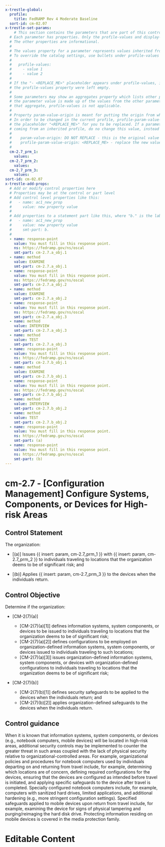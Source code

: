 ```yaml
---
x-trestle-global:
  profile:
    title: FedRAMP Rev 4 Moderate Baseline
  sort-id: cm-02.07
x-trestle-set-params:
    # This section contains the parameters that are part of this control.
  # Each parameter has properties. Only the profile-values and display-name properties are editable.
  # The other properties are informational.
  #
  # The values property for a parameter represents values inherited from the OSCAL catalog.
  # To override the catalog settings, use bullets under profile-values as shown below:
  #
  #   profile-values:
  #     - value 1
  #     - value 2
  #
  # If the "- <REPLACE_ME>" placeholder appears under profile-values, it is the same as if
  # the profile-values property were left empty.
  #
  # Some parameters may show an aggregates property which lists other parameters. This means
  # the parameter value is made up of the values from the other parameters. For parameters
  # that aggregate, profile-values is not applicable.
  #
  # Property param-value-origin is meant for putting the origin from where that parameter comes from.
  # In order to be changed in the current profile, profile-param-value-origin property will be displayed with
  # the placeholder "<REPLACE_ME>" for you to be replaced. If a parameter already has a param-value-origin
  # coming from an inherited profile, do no change this value, instead use profile-param-value-origin as follows:
  #
  #    param-value-origin: DO NOT REPLACE - this is the original value
  #    profile-param-value-origin: <REPLACE_ME> - replace the new value required HERE
  #
  cm-2.7_prm_1:
    values:
  cm-2.7_prm_2:
    values:
  cm-2.7_prm_3:
    values:
sort-id: cm-02.07
x-trestle-add-props:
  # Add or modify control properties here
  # Properties may be at the control or part level
  # Add control level properties like this:
  #   - name: ac1_new_prop
  #     value: new property value
  #
  # Add properties to a statement part like this, where "b." is the label of the target statement part
  #   - name: ac1_new_prop
  #     value: new property value
  #     smt-part: b.
  #
  - name: response-point
    value: You must fill in this response point.
    ns: https://fedramp.gov/ns/oscal
    smt-part: cm-2.7.a_obj.1
  - name: method
    value: EXAMINE
    smt-part: cm-2.7.a_obj.1
  - name: response-point
    value: You must fill in this response point.
    ns: https://fedramp.gov/ns/oscal
    smt-part: cm-2.7.a_obj.2
  - name: method
    value: EXAMINE
    smt-part: cm-2.7.a_obj.2
  - name: response-point
    value: You must fill in this response point.
    ns: https://fedramp.gov/ns/oscal
    smt-part: cm-2.7.a_obj.3
  - name: method
    value: INTERVIEW
    smt-part: cm-2.7.a_obj.3
  - name: method
    value: TEST
    smt-part: cm-2.7.a_obj.3
  - name: response-point
    value: You must fill in this response point.
    ns: https://fedramp.gov/ns/oscal
    smt-part: cm-2.7.b_obj.1
  - name: method
    value: EXAMINE
    smt-part: cm-2.7.b_obj.1
  - name: response-point
    value: You must fill in this response point.
    ns: https://fedramp.gov/ns/oscal
    smt-part: cm-2.7.b_obj.2
  - name: method
    value: INTERVIEW
    smt-part: cm-2.7.b_obj.2
  - name: method
    value: TEST
    smt-part: cm-2.7.b_obj.2
  - name: response-point
    value: You must fill in this response point.
    ns: https://fedramp.gov/ns/oscal
    smt-part: (a)
  - name: response-point
    value: You must fill in this response point.
    ns: https://fedramp.gov/ns/oscal
    smt-part: (b)
---
```


# cm-2.7 - \[Configuration Management\] Configure Systems, Components, or Devices for High-risk Areas

## Control Statement

The organization:

- \[(a)\] Issues {{ insert: param, cm-2.7_prm_1 }} with {{ insert: param, cm-2.7_prm_2 }} to individuals traveling to locations that the organization deems to be of significant risk; and

- \[(b)\] Applies {{ insert: param, cm-2.7_prm_3 }} to the devices when the individuals return.

## Control Objective

Determine if the organization:

- \[CM-2(7)(a)\]

  - \[CM-2(7)(a)[1]\] defines information systems, system components, or devices to be issued to individuals traveling to locations that the organization deems to be of significant risk;
  - \[CM-2(7)(a)[2]\] defines configurations to be employed on organization-defined information systems, system components, or devices issued to individuals traveling to such locations;
  - \[CM-2(7)(a)[3]\] issues organization-defined information systems, system components, or devices with organization-defined configurations to individuals traveling to locations that the organization deems to be of significant risk;

- \[CM-2(7)(b)\]

  - \[CM-2(7)(b)[1]\] defines security safeguards to be applied to the devices when the individuals return; and
  - \[CM-2(7)(b)[2]\] applies organization-defined safeguards to the devices when the individuals return.

## Control guidance

When it is known that information systems, system components, or devices (e.g., notebook computers, mobile devices) will be located in high-risk areas, additional security controls may be implemented to counter the greater threat in such areas coupled with the lack of physical security relative to organizational-controlled areas. For example, organizational policies and procedures for notebook computers used by individuals departing on and returning from travel include, for example, determining which locations are of concern, defining required configurations for the devices, ensuring that the devices are configured as intended before travel is initiated, and applying specific safeguards to the device after travel is completed. Specially configured notebook computers include, for example, computers with sanitized hard drives, limited applications, and additional hardening (e.g., more stringent configuration settings). Specified safeguards applied to mobile devices upon return from travel include, for example, examining the device for signs of physical tampering and purging/reimaging the hard disk drive. Protecting information residing on mobile devices is covered in the media protection family.

# Editable Content

<!-- Make additions and edits below -->
<!-- The above represents the contents of the control as received by the profile, prior to additions. -->
<!-- If the profile makes additions to the control, they will appear below. -->
<!-- The above markdown may not be edited but you may edit the content below, and/or introduce new additions to be made by the profile. -->
<!-- If there is a yaml header at the top, parameter values may be edited. Use --set-parameters to incorporate the changes during assembly. -->
<!-- The content here will then replace what is in the profile for this control, after running profile-assemble. -->
<!-- The added parts in the profile for this control are below.  You may edit them and/or add new ones. -->
<!-- Each addition must have a heading either of the form ## Control my_addition_name -->
<!-- or ## Part a. (where the a. refers to one of the control statement labels.) -->
<!-- "## Control" parts are new parts added after the statement part. -->
<!-- "## Part" parts are new parts added into the top-level statement part with that label. -->
<!-- Subparts may be added with nested hash levels of the form ### My Subpart Name -->
<!-- underneath the parent ## Control or ## Part being added -->
<!-- See https://oscal-compass.github.io/compliance-trestle/tutorials/ssp_profile_catalog_authoring/ssp_profile_catalog_authoring for guidance. -->

